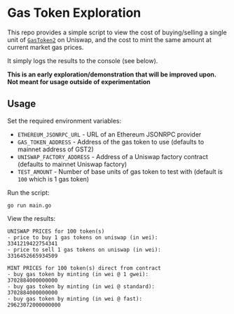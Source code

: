 # Gas Token Exploration

This repo provides a simple script to view the cost of buying/selling a single unit of [`GasToken2`](https://etherscan.io/address/gst2.gastokenio.eth) on Uniswap, and the cost to mint the same amount at current market gas prices.

It simply logs the results to the console (see below).

**This is an early exploration/demonstration that will be improved upon. Not meant for usage outside of experimentation**

## Usage

Set the required environment variables:
- `ETHEREUM_JSONRPC_URL` - URL of an Ethereum JSONRPC provider
- `GAS_TOKEN_ADDRESS` - Address of the gas token to use (defaults to mainnet address of GST2)
- `UNISWAP_FACTORY_ADDRESS` - Address of a Uniswap factory contract (defaults to mainnet Uniswap factory)
- `TEST_AMOUNT` - Number of base units of gas token to test with (default is `100` which is 1 gas token)

Run the script:
```
go run main.go
```

View the results:
```
UNISWAP PRICES for 100 token(s)
- price to buy 1 gas tokens on uniswap (in wei):        3341219422754341
- price to sell 1 gas tokens on uniswap (in wei):       3316452665934509

MINT PRICES for 100 token(s) direct from contract
- buy gas token by minting (in wei @ 1 gwei):           3702884000000000
- buy gas token by minting (in wei @ standard):         3702884000000000
- buy gas token by minting (in wei @ fast):             29623072000000000
```